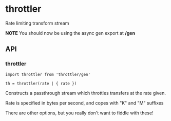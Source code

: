 # throttler
Rate limiting transform stream

**NOTE** You should now be using the async gen export at **/gen**

## API

### throttler
```
import throttler from 'throttler/gen'

th = throttler(rate | { rate })
```

Constructs a passthrough stream which throttles transfers at the rate given.

Rate is specified in bytes per second, and copes with "K" and "M" suffixes

There are other options, but you really don't want to fiddle with these!
